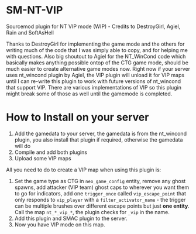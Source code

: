 # SM-NT-VIP
Sourcemod plugin for NT VIP mode (WIP) - Credits to DestroyGirl, Agiel, Rain and SoftAsHell

Thanks to DestroyGirl for implementing the game mode and the others for writing much of the code that I was simply able to copy, and for helping me with questions. Also big shoutout to Agiel for the NT_WinCond code which basically makes anything possible ontop of the CTG game mode, should be much easier to create alternative game modes now. Right now if your server uses nt_wincond plugin by Agiel, the VIP plugin will unload it for VIP maps until I can re-write this plugin to work with future versions of nt_wincond that support VIP.
There are various implementations of VIP so this plugin might break some of those as well until the gamemode is completed.

# How to Install on your server
1) Add the gamedata to your server, the gamedata is from the nt_wincond plugin, you also install that plugin if required, otherwise the gamedata will do
2) Compile and add both plugins
3) Upload some VIP maps

All you need to do to create a VIP map when using this plugin is:  
1) Set the game type as CTG in `neo_game_config` entity, remove any ghost spawns, add attacker (VIP team) ghost caps to wherever you want them to go for indicators, add one `trigger_once` called `vip_escape_point` that only responds to `vip_player` with a `filter_activator_name` - the trigger can be multiple brushes over different escape points but just **one entity**. Call the map `nt_*_vip_*`, the plugin checks for `_vip` in the name.
2) Add this plugin and SMAC plugin to the server.
3) Now you have VIP mode on this map.
